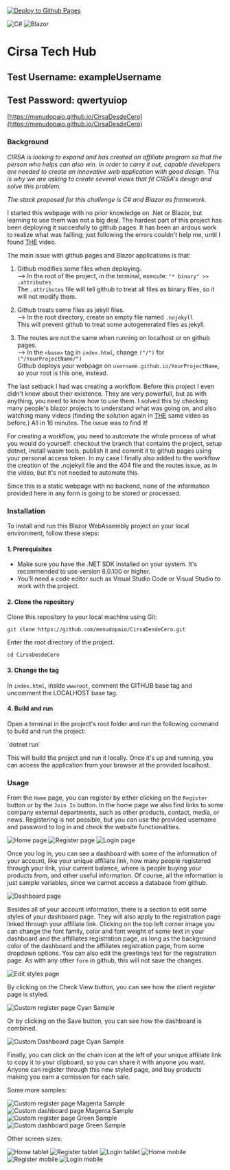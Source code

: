 [![Deploy to Github Pages](https://github.com/menudopaio/CirsaDesdeCero/actions/workflows/main.yml/badge.svg)](https://github.com/menudopaio/CirsaDesdeCero/actions/workflows/main.yml)

![C#](https://img.shields.io/badge/C%23-239120?style=for-the-badge&logo=c-sharp&logoColor=white)
![Blazor](https://img.shields.io/badge/Blazor-512BD4?style=for-the-badge&logo=blazor&logoColor=white)

# Cirsa Tech Hub  
## Test Username: exampleUsername  
## Test Password: qwertyuiop  
[https://menudopaio.github.io/CirsaDesdeCero](https://menudopaio.github.io/CirsaDesdeCero)

### Background

*CIRSA is looking to expand and has created an affiliate program so that the person who helps can also win. In order to carry it out, capable developers are needed to create an innovative web application with good design. This is why we are asking to create several views that fit CIRSA's design and solve this problem.*

*The stack proposed for this challenge is C# and Blazor as framework.*

I started this webpage with no prior knowledge on .Net or Blazor, but learning to use them was not a big deal. The hardest part of this project has been deploying it succesfully to github pages. It has been an ardous work to realize what was failling; just following the errors couldn't help me, until I found [THE](https://www.youtube.com/watch?v=nNxII6jvPvQ) video.

The main issue with github pages and Blazor applications is that:
1. Github modifies some files when deploying.  
   --> In the root of the project, in the terminal, execute: ` "* binary" >> .attributes `  
   The `.attributes` file will tell github to treat all files as binary files, so it will not modify them.
   
2. Github treats some files as jekyll files.  
   --> In the root directory, create an empty file named `.nojekyll`  
   This will prevent github to treat some autogenerated files as jekyll.

3. The routes are not the same when running on localhost or on github pages.  
   --> In the `<base>` tag in `index.html`, change `("/")` for `("/YourProjectName/")`  
   Github deploys your webpage on `username.github.io/YourProjectName`, so your root is this one, instead.

The last setback I had was creating a workflow. Before this project I even didn't know about their existence. They are very powerfull, but as with anything, you need to know how to use them. I solved this by checking many people's blazor projects to understand what was going on, and also watching many videos (finding the solution again in [THE](https://www.youtube.com/watch?v=nNxII6jvPvQ) same video as before.) All in 16 minutes. The issue was to find it!

For creating a workflow, you need to automate the whole process of what you would do yourself: checkout the branch that contains the project, setup dotnet, install wasm tools, publish it and commit it to github pages using your personal access token. In my case I finally also added to the workflow the creation of the .nojekyll file and the 404 file and the routes issue, as in the video, but it's not needed to automate this.


Since this is a static webpage with no backend, none of the information provided here in any form is going to be stored or processed.

### Installation

To install and run this Blazor WebAssembly project on your local environment, follow these steps:

#### 1. Prerequisites

* Make sure you have the .NET SDK installed on your system. It's recommended to use version 8.0.100 or higher.  
* You'll need a code editor such as Visual Studio Code or Visual Studio to work with the project.

#### 2. Clone the repository

Clone this repository to your local machine using Git:

`git clone https://github.com/menudopaio/CirsaDesdeCero.git`

Enter the root directory of the project.

`cd CirsaDesdeCero`

#### 3. Change the <base> tag

In `index.html`, inside `wwwroot`, comment the GITHUB base tag and uncomment the LOCALHOST base tag.

#### 4. Build and run

Open a terminal in the project's root folder and run the following command to build and run the project:

`dotnet run´

This will build the project and run it locally. Once it's up and running, you can access the application from your browser at the provided localhost.

### Usage

From the `Home` page, you can register by either clicking on the `Register` button or by the `Join In` button. In the home page we also find links to some company external departments, such as other products, contact, media, or news. Registering is not possible, but you can use the provided username and password  to log in and check the website functionalities.

<img src="readmeImages/home.png" alt="Home page">

<img src="readmeImages/register.png" alt="Register page">

<img src="readmeImages/login.png" alt="Login page">

Once you log in, you can see a dashboard with some of the information of your account, like your unique affiliate link, how many people registered through your link, your current balance, where is people buying your products from, and other useful information. Of course, all the information is just sample variables, since we cannot access a database from github.

<img src="readmeImages/dashboard.png" alt="Dashboard page">

Besides all of your account information, there is a section to edit some styles of your dashboard page. They will also apply to the registration page linked through your affiliate link. Clicking on the top left corner image you can change the font family, color and font weight of some text in your dashboard and the affilliates registration page, as long as the background color of the dashboard and the affiliates registration page, from some dropdown options. You can also edit the greetings text for the registration page. As with any other `form` in github, this will not save the changes.

<img src="readmeImages/editStyles.png" alt="Edit styles page">

By clicking on the Check View button, you can see how the client register page is styled.

<img src="readmeImages/customRegisterCyan.png" alt="Custom register page Cyan Sample">

Or by clicking on the Save button, you can see how the dashboard is combined.

<img src="readmeImages/customDashboardBlue.png" alt="Custom Dashboard page Cyan Sample">

Finally, you can click on the chain icon at the left of your unique affiliate link to copy it to your clipboard, so you can share it with anyone you want. Anyone can register through this new styled page, and buy products making you earn a comission for each sale.  

Some more samples:

<img src="readmeImages/customRegisterMagenta.png" alt="Custom register page Magenta Sample">

<img src="readmeImages/customDashboardMagenta.png" alt="Custom dashboard page Magenta Sample">

<img src="readmeImages/customRegisterGreen.png" alt="Custom register page Green Sample">

<img src="readmeImages/customDashboardGreen.png" alt="Custom dashboard page Green Sample">

Other screen sizes:

<img src="readmeImages/homeT1.png" alt="Home tablet">

<img src="readmeImages/registerT1.png" alt="Register tablet">

<img src="readmeImages/loginT1.png" alt="Login tablet">

<img src="readmeImages/homeM1.png" alt="Home mobile">

<img src="readmeImages/registerM1.png" alt="Register mobile">

<img src="readmeImages/loginM1.png" alt="Login mobile">
